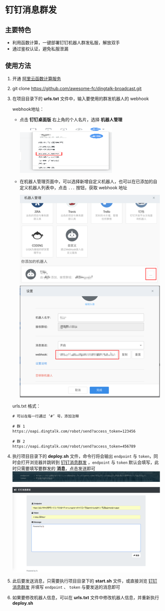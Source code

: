 # 钉钉消息群发

## 主要特色
- 利用函数计算，一键部署钉钉机器人群发私服，解放双手
- 通过鉴权认证，避免私服泄漏

## 使用方法
1. 开通 [阿里云函数计算服务](https://cn.aliyun.com/product/fc?spm=5176.10695662.1112509.1.572e4357qoGwrS)

2. git clone https://github.com/awesome-fc/dingtalk-broadcast.git

3. 在项目目录下的 __urls.txt__ 文件中，输入要使用的群发机器人的 webhook

   webhook地址：
   - 点击 __钉钉桌面版__ 右上角的个人名片，选择 __机器人管理__ 
     
      <img src="./picture/dingtalk-webhook-1.png" width="300px" height="150px" />

   - 在机器人管理页面中，可以选择新增自定义机器人，也可以在已添加的自定义机器人列表中，点击 `...` 按钮，获取 webhook 地址
      
     ![](./picture/dingtalk-webhook-2.png)
     ![](./picture/dingtalk-webhook-3.png)
   
   urls.txt 格式：

   ```
   # 可以在每一行通过 ‘#’ 号，添加注释

   # 群 1
   https://oapi.dingtalk.com/robot/send?access_token=123456

   # 群 2
   https://oapi.dingtalk.com/robot/send?access_token=456789
   ```

4. 执行项目目录下的 __deploy.sh__ 文件，命令行将会输出 `endpoint` 与 `token`，同时会打开浏览器并跳转到 [钉钉消息群发](https://awesome-fc.github.io/dingtalk-broadcast/) ，`endpoint` 与 `token` 默认会填写，此时只需要填写要群发的 __消息__，点击发送即可
   ![](./picture/deploy.png)

   ![](./picture/dingtalkbroadcast.png)

5. 此后要发送消息，只需要执行项目目录下的 __start.sh__ 文件，或直接浏览 [钉钉消息群发](https://awesome-fc.github.io/dingtalk-broadcast/) 并填写 `endpoint` 、 `token` 与要发送的消息即可

6. 如果要修改机器人信息，可以在 __urls.txt__ 文件中修改机器人信息，并重新执行 __deploy.sh__
